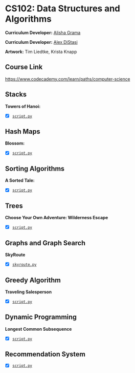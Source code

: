 # CS102: Data Structures and Algorithms

**Curriculum Developer:** [Alisha Grama](mailto:alisha@codecademy.com) 

**Curriculum Developer:** [Alex DiStasi](mailto:adistasi@codecademy.com)

**Artwork:** Tim Liedtke, Krista Knapp

## Course Link

https://www.codecademy.com/learn/paths/computer-science

## Stacks

**Towers of Hanoi:**

- [x] [`script.py`](https://github.com/Codecademy/python-data-structures-and-algorithms/blob/main/stacks/towers-of-hanoi/script.py)

## Hash Maps

**Blossom:**

- [x] [`script.py`](https://github.com/Codecademy/python-data-structures-and-algorithms/blob/main/hash-maps/blossom/script.py)

## Sorting Algorithms

**A Sorted Tale:**

- [x] [`script.py`](https://github.com/Codecademy/python-data-structures-and-algorithms/blob/main/sorting-algorithms/a-sorted-tale/script.py)

## Trees

**Choose Your Own Adventure: Wilderness Escape**

- [x] [`script.py`](https://github.com/Codecademy/python-data-structures-and-algorithms/blob/main/trees/wilderness-escape/script.py)

## Graphs and Graph Search

**SkyRoute**

- [x] [`skyroute.py`](https://github.com/Codecademy/python-data-structures-and-algorithms/blob/main/graphs-and-graph-search/skyroute/skyroute.py) 

## Greedy Algorithm

**Traveling Salesperson**

- [x] [`script.py`](https://github.com/Codecademy/python-data-structures-and-algorithms/blob/main/greedy-algorithm/traveling-salesperson/script.py)

## Dynamic Programming

**Longest Common Subsequence**

- [x] [`script.py`](https://github.com/Codecademy/python-data-structures-and-algorithms/blob/main/dynamic-programming/longest-common-subsequence/script.py)

## Recommendation System

- [x] [`script.py`](https://github.com/Codecademy/python-data-structures-and-algorithms/blob/main/restaurant-recommendation-system/script.py)

